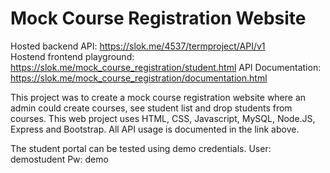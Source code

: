 # Mock Course Registration Website

Hosted backend API: https://slok.me/4537/termproject/API/v1  
Hostend frontend playground: https://slok.me/mock_course_registration/student.html
API Documentation: https://slok.me/mock_course_registration/documentation.html 
  
This project was to create a mock course registration website where an admin could create courses, see student list and drop students from courses. This web project uses HTML, CSS, Javascript, MySQL, Node.JS, Express and Bootstrap. All API usage is documented in the link above.

The student portal can be tested using demo credentials.
User: demostudent
Pw: demo
